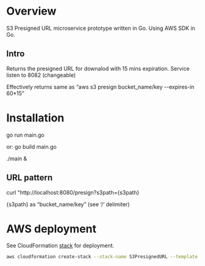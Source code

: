 # Overview
S3 Presigned URL microservice prototype written in Go.
Using AWS SDK in Go.

## Intro
Returns the presigned URL for downalod with 15 mins expiration.
Service listen to 8082 (changeable)

Effectively returns same as
“aws s3 presign bucket_name/key --expires-in 60*15”

# Installation

go run main.go

or:
go build main.go

./main &

## URL pattern
curl "http://localhost:8080/presign?s3path={s3path}

{s3path} as “bucket_name/key” (see ‘/‘ delimiter)

# AWS deployment

See CloudFormation [stack](server-stack.yaml) for deployment.
```bash
aws cloudformation create-stack --stack-name S3PresignedURL --template-body file://./server-stack.yaml
```
